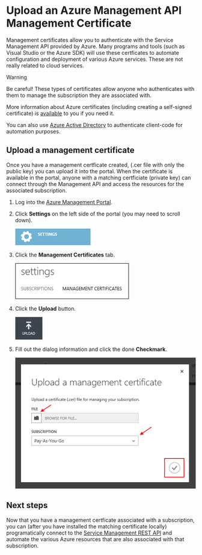 <properties 
    pageTitle="Upload a Microsoft Azure Management API Certificate into the Portal" 
    description="Learn how to upload athe Management API certficate in Microsoft Azure" 
    services="cloud-services" 
    documentationCenter=".net" 
    authors="Thraka" 
    manager="timlt" 
    editor=""/>

<tags 
    ms.service="na" 
    ms.workload="tbd" 
    ms.tgt_pltfrm="na" 
    ms.devlang="na" 
    ms.topic="article" 
    ms.date="10/01/2015"
    ms.author="adegeo"/>


# Upload an Azure Management API Management Certificate
Management certificates allow you to authenticate with the Service Management API provided by Azure. Many programs and tools (such as Visual Studio or the Azure SDK) will use these certficates to automate configuration and deployment of various Azure services. These are not really related to cloud services. 

> [!WARNING]
> Be careful! These types of certificates allow anyone who authenticates with them to manage the subscription they are associated with. 
> 
> 
More information about Azure certificates (including creating a self-signed certificate) is [available](cloud-services/cloud-services-certs-create.md#what-are-management-certificates) to you if you need it.

You can also use [Azure Active Directory](https://azure.microsoft.com/documentation/services/active-directory/) to authenticate client-code for automation purposes.

## Upload a management certificate
Once you have a management certficate created, (.cer file with only the public key) you can upload it into the portal. When the certificate is available in the portal, anyone with a matching certficiate (private key) can connect through the Management API and access the resources for the associated subscription.

1. Log into the [Azure Management Portal](http://manage.windowsazure.com).
2. Click **Settings** on the left side of the portal (you may need to scroll down). 

    ![Settings](./media/azure-api-management-certs/settings.png)

3. Click the **Management Certificates** tab.

    ![Settings](./media/azure-api-management-certs/certificates-tab.png)

4. Click the **Upload** button.

    ![Settings](./media/azure-api-management-certs/upload.png)

5. Fill out the dialog information and click the done **Checkmark**.

    ![Settings](./media/azure-api-management-certs/upload-dialog.png)


## Next steps
Now that you have a management certficate associated with a subscription, you can (after you have installed the matching certificate locally) programatically connect to the [Service Management REST API](https://msdn.microsoft.com/library/azure/mt420159.aspx) and automate the various Azure resources that are also associated with that subscription. 

